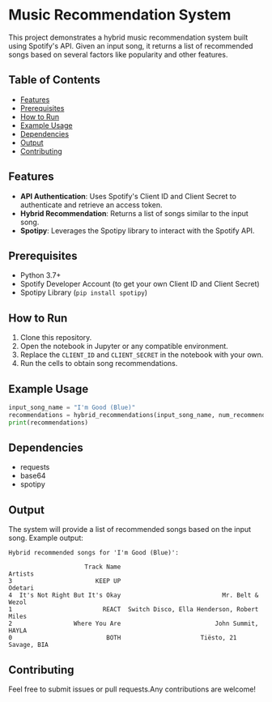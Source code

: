 
# Music Recommendation System

This project demonstrates a hybrid music recommendation system built using Spotify's API. Given an input song, it returns a list of recommended songs based on several factors like popularity and other features.

## Table of Contents

- [Features](#features)
- [Prerequisites](#prerequisites)
- [How to Run](#how-to-run)
- [Example Usage](#example-usage)
- [Dependencies](#dependencies)
- [Output](#output)
- [Contributing](#contributing)

## Features

- **API Authentication**: Uses Spotify's Client ID and Client Secret to authenticate and retrieve an access token.
- **Hybrid Recommendation**: Returns a list of songs similar to the input song.
- **Spotipy**: Leverages the Spotipy library to interact with the Spotify API.

## Prerequisites

- Python 3.7+
- Spotify Developer Account (to get your own Client ID and Client Secret)
- Spotipy Library (`pip install spotipy`)

## How to Run

1. Clone this repository.
2. Open the notebook in Jupyter or any compatible environment.
3. Replace the `CLIENT_ID` and `CLIENT_SECRET` in the notebook with your own.
4. Run the cells to obtain song recommendations.

## Example Usage

```python
input_song_name = "I'm Good (Blue)"
recommendations = hybrid_recommendations(input_song_name, num_recommendations=5)
print(recommendations)
```

## Dependencies

- requests
- base64
- spotipy

## Output

The system will provide a list of recommended songs based on the input song. Example output:

```
Hybrid recommended songs for 'I'm Good (Blue)':

                     Track Name                                     Artists
3                       KEEP UP                                     Odetari   
4  It's Not Right But It's Okay                            Mr. Belt & Wezol   
1                         REACT  Switch Disco, Ella Henderson, Robert Miles   
2                 Where You Are                          John Summit, HAYLA   
0                          BOTH                      Tiësto, 21 Savage, BIA   
```

## Contributing 

Feel free to submit issues or pull requests.Any contributions are welcome!

